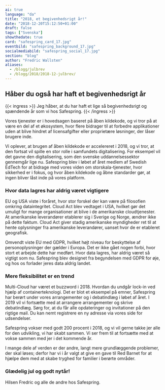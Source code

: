 ```yaml
---
ai: true
language: "da"
title: "2018, et begivenhedsrigt år!"
date: "2018-12-20T15:12:50+01:00"
draft: false
tags: ["Svenska"]
showthedate: true
card: "safespring_card_17.jpg"
eventbild: "safespring_background_17.jpg"
socialmediabild: "safespring_social_17.jpg"
section: "blog"
author: "Fredric Wallsten"
aliases:
  - /blogg/julbrev
  - /blogg/2018/2018-12-julbrev/
---
```

## Håber du også har haft et begivenhedsrigt år

{{< ingress >}}
Jeg håber, at du har haft et lige så begivenhedsrigt og spændende år som vi hos Safespring.
{{< /ingress >}}

Vores tjenester er i hovedsagen baseret på åben kildekode, og vi tror på at være en del af et økosystem, hvor flere bidrager til at forbedre applikationer uden at blive hindret af licensafgifter eller proprietære løsninger, der låser brugere inde.

Vi oplever, at brugen af åben kildekode er accelereret i 2018, og vi tror, at den fortsat vil spille en stor rolle i samfundets digitalisering. For eksempel vil det gavne den digitalisering, som den svenske uddannelsessektor gennemgår lige nu. Safespring blev i løbet af året medlem af Swedish EdTech for at bidrage med vores viden om storskala-tjenester, hvor sikkerhed er i fokus, og hvor åben kildekode og åbne standarder gør, at ingen bliver låst inde på vores platform.

### Hvor data lagres har aldrig været vigtigere

EU og USA viste i foråret, hvor stor forskel der kan være på filosofien omkring dataintegritet. Cloud Act blev vedtaget i USA, hvilket gør det umuligt for mange organisationer at blive i de amerikanske cloudtjenester. At amerikanske leverandører etablerer sig i Sverige og Norge, ændrer ikke på dette faktum. Cloud Act giver stadig amerikanske myndigheder ret til at hente oplysninger fra amerikanske leverandører, uanset hvor de er etableret geografisk.

Omvendt viste EU med GDPR, hvilket højt niveau for beskyttelse af personoplysninger der gælder i Europa. Det er ikke gået nogen forbi, hvor stort et arbejde dette har medført. Hvor data lagres, har aldrig været så vigtigt som nu. Safespring blev designet fra begyndelsen med GDPR for øje, og hos os forlader jeres data aldrig landet.

### Mere fleksibilitet er en trend

Multi-Cloud har været et buzzword i 2018. Hvordan du undgår lock-in ved hjælp af containerteknologi. Det er blot et eksempel på emner, Safespring har berørt under vores arrangementer og i debatindlæg i løbet af året. I 2019 vil vi fortsætte med at arrangere arrangementer og skrive debatindlæg. Sørg for, at du får alle opdateringer og invitationer på den rigtige mail. Du kan nemt registrere en ny adresse via vores side for udsendelser.

Safespring vokser med godt 200 procent i 2018, og vi vil gerne takke jer alle for den udvikling, vi har skabt sammen. Vi ser frem til at fortsætte med at vokse sammen med jer i det kommende år.

I mange dele af verden er der andre, langt mere grundlæggende problemer, der skal løses; derfor har vi i år valgt at give en gave til Red Barnet for at hjælpe dem med at skabe tryghed for familier i berørte områder.

### Glædelig jul og godt nytår!

Hilsen Fredric og alle de andre hos Safespring.